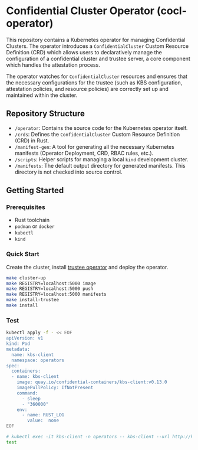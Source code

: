 # Confidential Cluster Operator (cocl-operator)

This repository contains a Kubernetes operator for managing Confidential Clusters. The operator introduces a 
`ConfidentialCluster` Custom Resource Definition (CRD) which allows users to declaratively manage the configuration 
of a confidential cluster and trustee server, a core component which handles the attestation process.

The operator watches for `ConfidentialCluster` resources and ensures that the necessary configurations for the trustee 
(such as KBS configuration, attestation policies, and resource policies) are correctly set up and maintained 
within the cluster.

## Repository Structure

-   `/operator`: Contains the source code for the Kubernetes operator itself.
-   `/crds`: Defines the `ConfidentialCluster` Custom Resource Definition (CRD) in Rust.
-   `/manifest-gen`: A tool for generating all the necessary Kubernetes manifests (Operator Deployment, CRD, RBAC rules, etc.).
-   `/scripts`: Helper scripts for managing a local `kind` development cluster.
-   `/manifests`: The default output directory for generated manifests. This directory is not checked into source control.

## Getting Started

### Prerequisites

-   Rust toolchain
-   `podman` or `docker`
-   `kubectl`
-   `kind`

### Quick Start

Create the cluster, install [trustee operator](https://github.com/confidential-containers/trustee-operator) and deploy 
the operator.

```bash
make cluster-up
make REGISTRY=localhost:5000 image
make REGISTRY=localhost:5000 push
make REGISTRY=localhost:5000 manifests
make install-trustee
make install
```

### Test

```bash
kubectl apply -f - << EOF
apiVersion: v1
kind: Pod
metadata:
  name: kbs-client
  namespace: operators
spec:
  containers:
  - name: kbs-client
    image: quay.io/confidential-containers/kbs-client:v0.13.0
    imagePullPolicy: IfNotPresent
    command:
      - sleep
      - "360000"
    env:
      - name: RUST_LOG
        value:  none
EOF
```

```bash
# kubectl exec -it kbs-client -n operators -- kbs-client --url http://kbs-service:8080 get-resource --path default/test-secret/key | base64 -d
test
```
